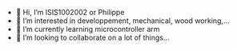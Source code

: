 - 👋 Hi, I’m ISIS1002002 or Philippe
- 👀 I’m interested in developpement, mechanical, wood working,...
- 🌱 I’m currently learning microcontroller arm
- 💞️ I’m looking to collaborate on a lot of things...

<!---
ISIS1002002/ISIS1002002 is a ✨ special ✨ repository because its `README.md` (this file) appears on your GitHub profile.
You can click the Preview link to take a look at your changes.
--->
